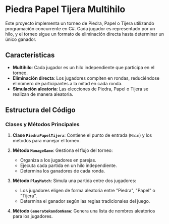 # Piedra Papel Tijera Multihilo

Este proyecto implementa un torneo de Piedra, Papel o Tijera utilizando programación concurrente en C#. Cada jugador es representado por un hilo, y el torneo sigue un formato de eliminación directa hasta determinar un único ganador.

## Características

- **Multihilo**: Cada jugador es un hilo independiente que participa en el torneo.
- **Eliminación directa**: Los jugadores compiten en rondas, reduciéndose el número de participantes a la mitad en cada ronda.
- **Simulación aleatoria**: Las elecciones de Piedra, Papel o Tijera se realizan de manera aleatoria.



## Estructura del Código

### Clases y Métodos Principales

1. **Clase `PiedraPapelTijera`**: Contiene el punto de entrada (`Main`) y los métodos para manejar el torneo.

2. **Método `ManageGame`**: Gestiona el flujo del torneo:
    - Organiza a los jugadores en parejas.
    - Ejecuta cada partida en un hilo independiente.
    - Determina los ganadores de cada ronda.

3. **Método `PlayMatch`**: Simula una partida entre dos jugadores:
    - Los jugadores eligen de forma aleatoria entre "Piedra", "Papel" o "Tijera".
    - Determina el ganador según las reglas tradicionales del juego.

4. **Método `GenerateRandomName`**: Genera una lista de nombres aleatorios para los jugadores.
